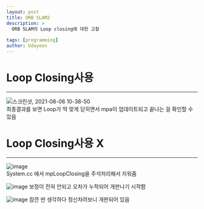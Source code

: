 ```yaml
---
layout: post
title: ORB SLAM2
description: >
  ORB SLAM의 Loop closing에 대한 고찰
  
tags: [programming]
author: Udayeon
---
```


# Loop Closing사용
* * *

![스크린샷, 2021-08-06 10-38-50](https://user-images.githubusercontent.com/69246778/128444692-843b6a5d-1f8c-40ca-b412-bda705a39c2e.png)   
최종결과를 보면 Loop가 딱 맞게 닫히면서 mpa이 업데이트되고 끝나는 걸 확인할 수 있음


# Loop Closing사용 X
* * *

![image](https://user-images.githubusercontent.com/69246778/128443710-69b37c19-bd49-4873-b9eb-31fdc2ab446f.png)   
System.cc 에서 mpLoopClosing을 주석처리해서 지워줌

![image](https://user-images.githubusercontent.com/69246778/128443903-23f72cf0-2cb6-47fa-811f-b318c1487d73.png)
보정이 전혀 안되고 오차가 누적되어 개판나기 시작함

![image](https://user-images.githubusercontent.com/69246778/128444181-c5701853-1a05-4def-bafe-4d9fe0388984.png)
잠깐 딴 생각하다 정신차려보니 개판되어 있음 

